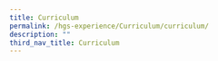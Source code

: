 ```yaml
---
title: Curriculum
permalink: /hgs-experience/Curriculum/curriculum/
description: ""
third_nav_title: Curriculum
---
```

